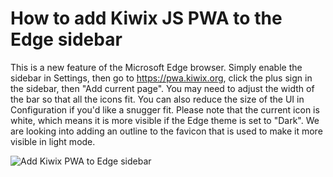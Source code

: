 # How to add Kiwix JS PWA to the Edge sidebar

This is a new feature of the Microsoft Edge browser. Simply enable the sidebar in Settings, then go to https://pwa.kiwix.org, click the plus sign in the sidebar, then "Add current page".
You may need to adjust the width of the bar so that all the icons fit. You can also reduce the size of the UI in Configuration if you'd like a snugger fit. Please note that the current
icon is white, which means it is more visible if the Edge theme is set to "Dark". We are looking into adding an outline to the favicon that is used to make it more visible in light mode.

![Add Kiwix PWA to Edge sidebar](https://github.com/kiwix/kiwix-js-windows/assets/4304337/256e5add-468f-41a0-bff8-5f13c2a009ae)
